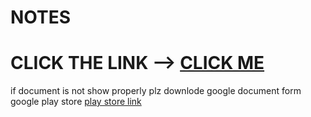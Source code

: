# NOTES
# CLICK THE LINK -->  [CLICK ME](https://docs.google.com/document/d/1DJCxhfSAS9ngeeZUjEglPjfto0ZYDz7yFt4S8gIfpb8/edit?usp=sharing )
if document is not show properly plz downlode google document form google play store [play store link](https://play.google.com/store/apps/details?id=com.google.android.apps.docs.editors.docs&hl=en_IN&gl=US&pli=1)
